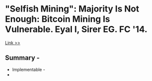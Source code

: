 # "Selfish Mining": Majority Is Not Enough: Bitcoin Mining Is Vulnerable. Eyal I, Sirer EG. FC '14.
[Link >>](https://arxiv.org/pdf/1311.0243.pdf)

## Summary - 

* Implementable - 
* 

